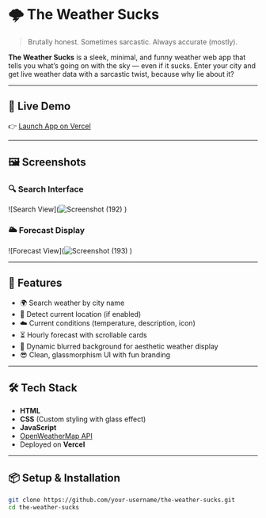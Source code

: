 # 🌩️ The Weather Sucks

> Brutally honest. Sometimes sarcastic. Always accurate (mostly).

**The Weather Sucks** is a sleek, minimal, and funny weather web app that tells you what’s going on with the sky — even if it sucks. Enter your city and get live weather data with a sarcastic twist, because why lie about it?

---

## 🔗 Live Demo

👉 [Launch App on Vercel](https://weather-app-mu-dusky-92.vercel.app)

---

## 🖼️ Screenshots

### 🔍 Search Interface
![Search View](![Screenshot (192)](https://github.com/user-attachments/assets/fcc27479-a997-4a0e-a0ac-2c623ce4e866)
)

### 🌥️ Forecast Display
![Forecast View](![Screenshot (193)](https://github.com/user-attachments/assets/ce39896e-ac18-4c73-869b-c7100e81b00f)
)

---

## 🚀 Features

- 🌍 Search weather by city name
- 📍 Detect current location (if enabled)
- ☁️ Current conditions (temperature, description, icon)
- ⏳ Hourly forecast with scrollable cards
- 🎨 Dynamic blurred background for aesthetic weather display
- 😎 Clean, glassmorphism UI with fun branding

---

## 🛠️ Tech Stack

- **HTML**
- **CSS** (Custom styling with glass effect)
- **JavaScript**
- [OpenWeatherMap API](https://openweathermap.org/api)
- Deployed on **Vercel**

---

## 📦 Setup & Installation

```bash
git clone https://github.com/your-username/the-weather-sucks.git
cd the-weather-sucks
